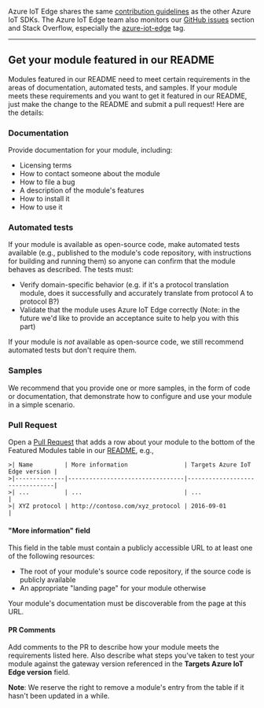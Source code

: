 Azure IoT Edge shares the same [contribution guidelines](https://github.com/Azure/azure-iot-sdk-c/blob/master/.github/CONTRIBUTING.md) as
the other Azure IoT SDKs. The Azure IoT Edge team also monitors our [GitHub issues](https://github.com/Azure/iot-edge/issues)
section and Stack Overflow, especially the [azure-iot-edge](http://stackoverflow.com/questions/tagged/azure-iot-edge) tag.

----------

## Get your module featured in our README
Modules featured in our README need to meet certain requirements in the areas of documentation, automated tests, and samples. If your module meets these requirements and you want to get it featured in our README, just make the change to the README and submit a pull request! Here are the details:

### Documentation
Provide documentation for your module, including:
- Licensing terms
- How to contact someone about the module
- How to file a bug
- A description of the module's features
- How to install it
- How to use it

### Automated tests
If your module is available as open-source code, make automated tests available (e.g., published to the module's code repository, with instructions for building and running them) so anyone can confirm that the module behaves as described. The tests must:
- Verify domain-specific behavior (e.g. if it's a protocol translation module, does it successfully and accurately translate from protocol A to protocol B?)
- Validate that the module uses Azure IoT Edge correctly (Note: in the future we'd like to provide an acceptance suite to help you with this part)

If your module is _not_ available as open-source code, we still recommend automated tests but don't require them.

### Samples
We recommend that you provide one or more samples, in the form of code or documentation, that demonstrate how to configure and use your module in a simple scenario.

### Pull Request
Open a [Pull Request](https://github.com/Azure/iot-edge/compare) that adds a row about your module to the bottom of the Featured Modules table in our [README](https://github.com/Azure/iot-edge/blob/master/README.md), e.g.,

```
>| Name         | More information                | Targets Azure IoT Edge version |
>|--------------|---------------------------------|--------------------------------|
>| ...          | ...                             | ...                            |
>| XYZ protocol | http://contoso.com/xyz_protocol | 2016-09-01                     |
```

#### "More information" field
This field in the table must contain a publicly accessible URL to at least one of the following resources:
- The root of your module's source code repository, if the source code is publicly available
- An appropriate "landing page" for your module otherwise

Your module's documentation must be discoverable from the page at this URL.

#### PR Comments

Add comments to the PR to describe how your module meets the requirements listed here. Also describe what steps you've taken to test your module against the gateway version referenced in the **Targets Azure IoT Edge version** field.

**Note**: We reserve the right to remove a module's entry from the table if it hasn't been updated in a while.
